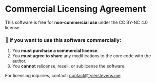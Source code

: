 # Commercial Licensing Agreement

This software is free for **non-commercial use** under the CC BY-NC 4.0 license.

### 🔹 If you want to use this software commercially:
1. You **must purchase a commercial license**.
2. You **must agree to share** any modifications to the core code with the author.
3. You **cannot** relicense, resell, or sublicense the software.

For licensing inquiries, contact: contact@tylerstevens.me